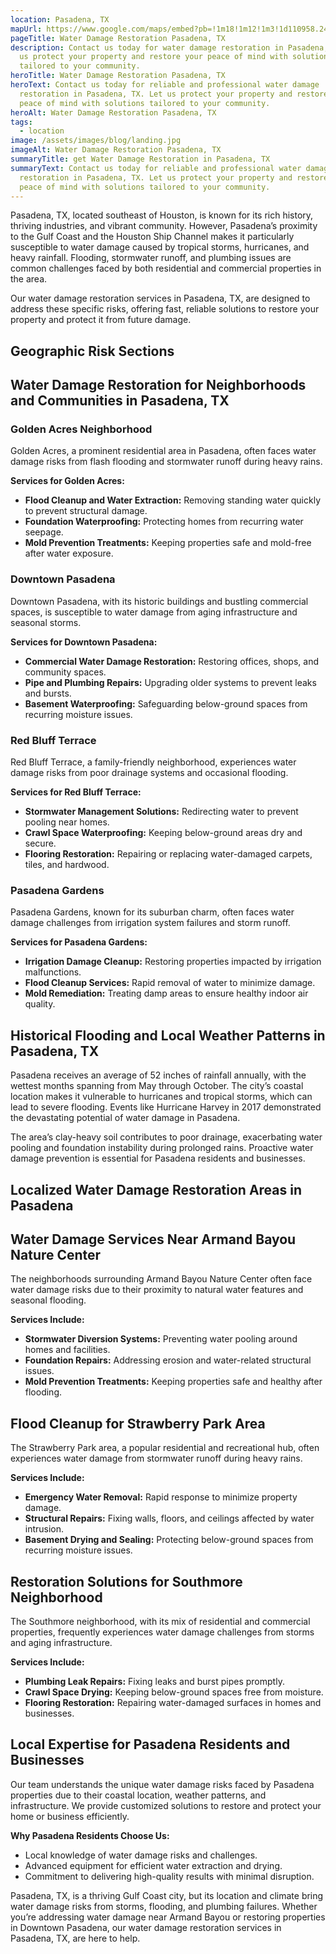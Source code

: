 ```yaml
---
location: Pasadena, TX
mapUrl: https://www.google.com/maps/embed?pb=!1m18!1m12!1m3!1d110958.2431898345!2d-95.1911854314053!3d29.64885581958167!2m3!1f0!2f0!3f0!3m2!1i1024!2i768!4f13.1!3m3!1m2!1s0x864098c8c9343d19%3A0xaa6a1203b27f5e7c!2sPasadena%2C%20TX!5e0!3m2!1sen!2sus!4v1735227581202!5m2!1sen!2sus
pageTitle: Water Damage Restoration Pasadena, TX
description: Contact us today for water damage restoration in Pasadena, TX. Let
  us protect your property and restore your peace of mind with solutions
  tailored to your community.
heroTitle: Water Damage Restoration Pasadena, TX
heroText: Contact us today for reliable and professional water damage
  restoration in Pasadena, TX. Let us protect your property and restore your
  peace of mind with solutions tailored to your community.
heroAlt: Water Damage Restoration Pasadena, TX
tags:
  - location
image: /assets/images/blog/landing.jpg
imageAlt: Water Damage Restoration Pasadena, TX
summaryTitle: get Water Damage Restoration in Pasadena, TX
summaryText: Contact us today for reliable and professional water damage
  restoration in Pasadena, TX. Let us protect your property and restore your
  peace of mind with solutions tailored to your community.
---
```

Pasadena, TX, located southeast of Houston, is known for its rich history, thriving industries, and vibrant community. However, Pasadena’s proximity to the Gulf Coast and the Houston Ship Channel makes it particularly susceptible to water damage caused by tropical storms, hurricanes, and heavy rainfall. Flooding, stormwater runoff, and plumbing issues are common challenges faced by both residential and commercial properties in the area.

Our water damage restoration services in Pasadena, TX, are designed to address these specific risks, offering fast, reliable solutions to restore your property and protect it from future damage.

## Geographic Risk Sections

## Water Damage Restoration for Neighborhoods and Communities in Pasadena, TX

### Golden Acres Neighborhood

Golden Acres, a prominent residential area in Pasadena, often faces water damage risks from flash flooding and stormwater runoff during heavy rains.

**Services for Golden Acres:**

* **Flood Cleanup and Water Extraction:** Removing standing water quickly to prevent structural damage.
* **Foundation Waterproofing:** Protecting homes from recurring water seepage.
* **Mold Prevention Treatments:** Keeping properties safe and mold-free after water exposure.

### Downtown Pasadena

Downtown Pasadena, with its historic buildings and bustling commercial spaces, is susceptible to water damage from aging infrastructure and seasonal storms.

**Services for Downtown Pasadena:**

* **Commercial Water Damage Restoration:** Restoring offices, shops, and community spaces.
* **Pipe and Plumbing Repairs:** Upgrading older systems to prevent leaks and bursts.
* **Basement Waterproofing:** Safeguarding below-ground spaces from recurring moisture issues.

### Red Bluff Terrace

Red Bluff Terrace, a family-friendly neighborhood, experiences water damage risks from poor drainage systems and occasional flooding.

**Services for Red Bluff Terrace:**

* **Stormwater Management Solutions:** Redirecting water to prevent pooling near homes.
* **Crawl Space Waterproofing:** Keeping below-ground areas dry and secure.
* **Flooring Restoration:** Repairing or replacing water-damaged carpets, tiles, and hardwood.

### Pasadena Gardens

Pasadena Gardens, known for its suburban charm, often faces water damage challenges from irrigation system failures and storm runoff.

**Services for Pasadena Gardens:**

* **Irrigation Damage Cleanup:** Restoring properties impacted by irrigation malfunctions.
* **Flood Cleanup Services:** Rapid removal of water to minimize damage.
* **Mold Remediation:** Treating damp areas to ensure healthy indoor air quality.

## Historical Flooding and Local Weather Patterns in Pasadena, TX

Pasadena receives an average of 52 inches of rainfall annually, with the wettest months spanning from May through October. The city’s coastal location makes it vulnerable to hurricanes and tropical storms, which can lead to severe flooding. Events like Hurricane Harvey in 2017 demonstrated the devastating potential of water damage in Pasadena.

The area’s clay-heavy soil contributes to poor drainage, exacerbating water pooling and foundation instability during prolonged rains. Proactive water damage prevention is essential for Pasadena residents and businesses.

## Localized Water Damage Restoration Areas in Pasadena

## Water Damage Services Near Armand Bayou Nature Center

The neighborhoods surrounding Armand Bayou Nature Center often face water damage risks due to their proximity to natural water features and seasonal flooding.

**Services Include:**

* **Stormwater Diversion Systems:** Preventing water pooling around homes and facilities.
* **Foundation Repairs:** Addressing erosion and water-related structural issues.
* **Mold Prevention Treatments:** Keeping properties safe and healthy after flooding.

## Flood Cleanup for Strawberry Park Area

The Strawberry Park area, a popular residential and recreational hub, often experiences water damage from stormwater runoff during heavy rains.

**Services Include:**

* **Emergency Water Removal:** Rapid response to minimize property damage.
* **Structural Repairs:** Fixing walls, floors, and ceilings affected by water intrusion.
* **Basement Drying and Sealing:** Protecting below-ground spaces from recurring moisture issues.

## Restoration Solutions for Southmore Neighborhood

The Southmore neighborhood, with its mix of residential and commercial properties, frequently experiences water damage challenges from storms and aging infrastructure.

**Services Include:**

* **Plumbing Leak Repairs:** Fixing leaks and burst pipes promptly.
* **Crawl Space Drying:** Keeping below-ground spaces free from moisture.
* **Flooring Restoration:** Repairing water-damaged surfaces in homes and businesses.

## Local Expertise for Pasadena Residents and Businesses

Our team understands the unique water damage risks faced by Pasadena properties due to their coastal location, weather patterns, and infrastructure. We provide customized solutions to restore and protect your home or business efficiently.

**Why Pasadena Residents Choose Us:**

* Local knowledge of water damage risks and challenges.
* Advanced equipment for efficient water extraction and drying.
* Commitment to delivering high-quality results with minimal disruption.

Pasadena, TX, is a thriving Gulf Coast city, but its location and climate bring water damage risks from storms, flooding, and plumbing failures. Whether you’re addressing water damage near Armand Bayou or restoring properties in Downtown Pasadena, our water damage restoration services in Pasadena, TX, are here to help.
